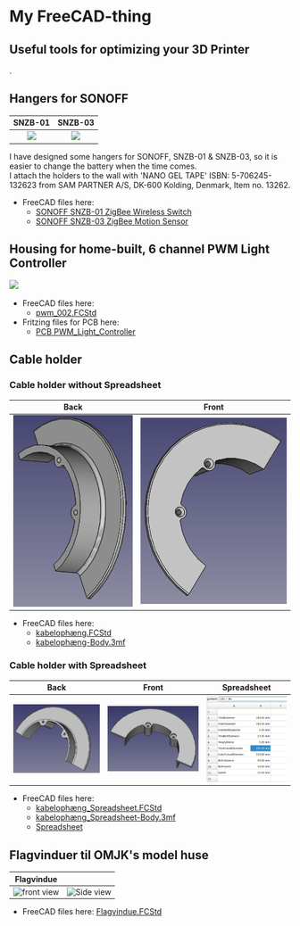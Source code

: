 # My FreeCAD-thing

## Useful tools for optimizing your 3D Printer

. 

## Hangers for SONOFF

|SNZB-01|SNZB-03|
|:---:|:---:|
|![](./SNZB-01/Images/Skærmbillede%20fra%202023-10-31%2019-50-20.png)|![](./SNZB-03/Images/Skærmbillede%20fra%202023-10-31%2019-51-42.png)|

I have designed some hangers for SONOFF, SNZB-01 & SNZB-03, so it is easier to change the battery when the time comes.  
I attach the holders to the wall with 'NANO GEL TAPE' ISBN: 5-706245-132623 from SAM PARTNER A/S, DK-600 Kolding, Denmark, Item no. 13262.

* FreeCAD files here:
  * [SONOFF SNZB-01 ZigBee Wireless Switch](./SNZB-01/)
  * [SONOFF SNZB-03 ZigBee Motion Sensor](./SNZB-03/)

## Housing for home-built, 6 channel PWM Light Controller

![](./PWM_Light_Controller/Images/Skærmbillede%20fra%202022-10-19%2022-08-58.png)

* FreeCAD files here:
  * [pwm_002.FCStd](./PWM_Light_Controller/pwm_002.FCStd)
* Fritzing files for PCB here:
  * [PCB PWM_Light_Controller](https://github.com/sekt1953/Fritzing/tree/main/My_PCB/PWM_Light_Controller/)

## Cable holder

### Cable holder without Spreadsheet

|Back|Front|
|:---:|:---:|
|![Skærmbillede%20fra%202023-11-23%2015-44-49.png](./Kabelophæng/Images/Skærmbillede%20fra%202023-11-23%2015-44-49.png)|![Skærmbillede%20fra%202023-11-23%2015-45-18.png](./Kabelophæng/Images/Skærmbillede%20fra%202023-11-23%2015-45-18.png)|

* FreeCAD files here:
  * [kabelophæng.FCStd](./Kabelophæng/kabelophæng.FCStd)
  * [kabelophæng-Body.3mf](./Kabelophæng/kabelophæng-Body.3mf)

### Cable holder with Spreadsheet

|Back|Front|Spreadsheet|
|:---:|:---:|:---:|
|![Back](./Kabelophæng/Images/Skærmbillede%20fra%202023-11-25%2009-36-25.png)|![Front](./Kabelophæng/Images/Skærmbillede%20fra%202023-11-25%2009-35-54.png)|![sheet](./Kabelophæng/Images/Skærmbillede%20fra%202023-11-25%2009-47-00.png)

* FreeCAD files here:
  * [kabelophæng_Spreadsheet.FCStd](./Kabelophæng/kabelophæng_Spreadsheet.FCStd)
  * [kabelophæng_Spreadsheet-Body.3mf](./Kabelophæng/kabelophæng_Spreadsheet-Body.3mf)
  * [Spreadsheet](./Kabelophæng/kabelophæng_Spreadsheet.csv)

## Flagvinduer til OMJK's model huse

|Flagvindue||
|:---:|:---:|
|![front view](./Flagvindue/Images/Skærmbillede%20fra%202023-11-08%2015-09-18.png)|![Side view](./Flagvindue/Images/Skærmbillede%20fra%202023-11-08%2015-13-45.png)|

* FreeCAD files here: [Flagvindue.FCStd](./Flagvindue/Flagvindue.FCStd)
